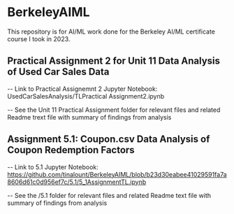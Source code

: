 # BerkeleyAIML

This repository is for AI/ML work done for the Berkeley AI/ML certificate course I took in 2023.

## Practical Assignment 2 for Unit 11 Data Analysis of Used Car Sales Data 
-- Link to Practical Assignemnt 2 Jupyter Notebook: UsedCarSalesAnalysis/TLPractical Assignment2.ipynb  

-- See the Unit 11 Practical Assignment folder for relevant files and related Readme trext file with summary of findings from analysis

## Assignment 5.1: Coupon.csv Data Analysis of Coupon Redemption Factors
-- Link to 5.1 Jupyter Notebook: https://github.com/tinalount/BerkeleyAIML/blob/b23d30eabee41029591fa7a8606d61c0d956ef7c/5.1/5_1AssignmentTL.ipynb 

-- See the /5.1 folder for relevant files and related Readme text file with summary of findings from analysis

